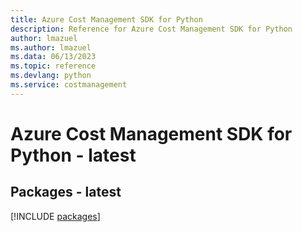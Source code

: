 ```yaml
---
title: Azure Cost Management SDK for Python
description: Reference for Azure Cost Management SDK for Python
author: lmazuel
ms.author: lmazuel
ms.data: 06/13/2023
ms.topic: reference
ms.devlang: python
ms.service: costmanagement
---
```

# Azure Cost Management SDK for Python - latest
## Packages - latest
[!INCLUDE [packages](cost-management-index.md)]